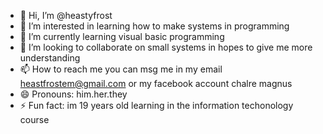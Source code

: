 - 👋 Hi, I’m @heastyfrost
- 👀 I’m interested in learning how to make systems in programming
- 🌱 I’m currently learning visual basic programming 
- 💞️ I’m looking to collaborate on small systems in hopes to give me more understanding
- 📫 How to reach me you can msg me in my email heastfrostem@gmail.com or my facebook account chalre magnus
- 😄 Pronouns: him.her.they
- ⚡ Fun fact: im 19 years old learning in the information techonology course

<!---
heastyfrost/heastyfrost is a ✨ special ✨ repository because its `README.md` (this file) appears on your GitHub profile.
You can click the Preview link to take a look at your changes.
--->
